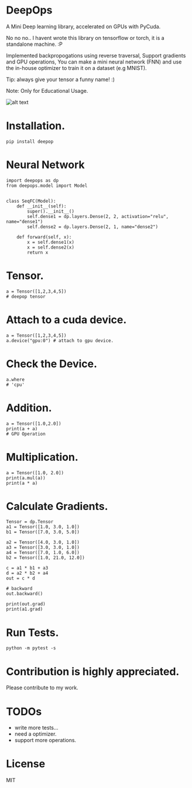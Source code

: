 # DeepOps
A Mini Deep learning library, accelerated on GPUs with PyCuda.

No no no.. I havent wrote this library on tensorflow or torch, it is a standalone machine. :P

Implemented backpropogations using reverse traversal, Support gradients and GPU operations, You can make a mini neural network (FNN) and use the in-house optimizer to train it on a dataset (e.g MNIST).

Tip: always give your tensor a funny name! :)

Note: Only for Educational Usage.

![alt text](https://cdn.pixabay.com/photo/2017/11/14/18/31/mushroom-2949539_960_720.jpg)

# Installation.
```
pip install deepop
```
# Neural Network

```
import deepops as dp
from deepops.model import Model


class SeqFC(Model):
    def __init__(self):
        super().__init__()
        self.dense1 = dp.layers.Dense(2, 2, activation="relu", name="dense1")
        self.dense2 = dp.layers.Dense(2, 1, name="dense2")

    def forward(self, x):
        x = self.dense1(x)
        x = self.dense2(x)
        return x
```

# Tensor.
```
a = Tensor([1,2,3,4,5])
# deepop tensor 
```
# Attach to a cuda device.
```
a = Tensor([1,2,3,4,5])
a.device("gpu:0") # attach to gpu device.
```
# Check the Device.
```
a.where
# 'cpu'
```
# Addition.
```
a = Tensor([1.0,2.0])
print(a + a)
# GPU Operation
```
# Multiplication.
```
a = Tensor([1.0, 2.0])
print(a.mul(a))
print(a * a)
```
# Calculate Gradients.
```
Tensor = dp.Tensor
a1 = Tensor([1.0, 3.0, 1.0])
b1 = Tensor([7.0, 3.0, 5.0])

a2 = Tensor([4.0, 3.0, 1.0])
a3 = Tensor([3.0, 3.0, 1.0])
a4 = Tensor([7.0, 1.0, 6.0])
b2 = Tensor([1.0, 21.0, 12.0])

c = a1 * b1 + a3
d = a2 * b2 + a4
out = c * d

# backward
out.backward()

print(out.grad)
print(a1.grad)

```
# Run Tests.
```
python -m pytest -s

```

# Contribution is highly appreciated.
Please contribute to my work.

# TODOs
* write more tests...
* need a optimizer.
* support more operations.

# License
MIT

